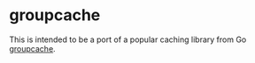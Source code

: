 # groupcache

This is intended to be a port of a popular caching library from Go [groupcache](https://github.com/golang/groupcache).

